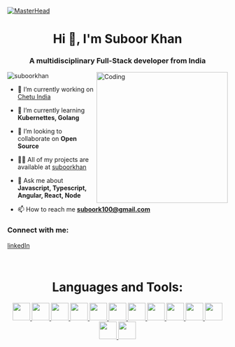 [![MasterHead](https://static01.nyt.com/images/2020/12/23/business/23Techfix-illo/23Techfix-illo-superJumbo.gif)]()

<h1 align="center">Hi 👋, I'm Suboor Khan</h1>
<h3 align="center">A multidisciplinary Full-Stack developer from India </h3>
<img align="right" alt="Coding" height="300" src="https://firebasestorage.googleapis.com/v0/b/personal-36b0f.appspot.com/o/profile%2FScreenshot_20210821-010752_Facebook.jpg___524Screenshot_20210821-010752_Facebook.jpg?alt=media&token=3c68f7fc-5b13-46d4-803e-9cce8a6afe4e" />

<p align="left">
    <img src="https://komarev.com/ghpvc/?username=kimjayden&label=Profile%20views&color=0e75b6&style=flat"
        alt="suboorkhan" />
</p>

- 🔭 I’m currently working on [Chetu India](https://www.chetu.com/)

- 🌱 I’m currently learning **Kubernettes, Golang**

- 👯 I’m looking to collaborate on **Open Source**

- 👨‍💻 All of my projects are available at [suboorkhan](http://suboorkhan.com/)

- 💬 Ask me about **Javascript, Typescript, Angular, React, Node**

- 📫 How to reach me **suboork100@gmail.com**

<h3 align="left">Connect with me:</h3>

[linkedIn](https://www.linkedin.com/in/suboor-khan-314136158/)

<br/>

<h1 align="center">Languages and Tools:</h1>
<p align="center">
    <a href="#" target="_blank" rel="noreferrer">
        <img style="object-fit: cover;" height="40"  src="https://firebasestorage.googleapis.com/v0/b/personal-36b0f.appspot.com/o/tags%2FReact-icon.svg.png2022-09-07T21%3A50%3A04.880Z?alt=media&token=7530eb4d-969e-46d7-bf4a-879cff8ffcec" 
             />
    </a>
     <a href="#" target="_blank" rel="noreferrer">
        <img height="40"  src="https://firebasestorage.googleapis.com/v0/b/personal-36b0f.appspot.com/o/tags%2FTypescript_logo_2020.svg.png2022-09-07T21%3A50%3A59.507Z?alt=media&token=20fdfd2a-6572-4dfa-9625-92d885b786e2" 
             />
    </a>
       <a href="#" target="_blank" rel="noreferrer">
        <img height="40"  src="https://firebasestorage.googleapis.com/v0/b/personal-36b0f.appspot.com/o/tags%2F5847ea22cef1014c0b5e4833.png2022-09-07T21%3A51%3A48.267Z?alt=media&token=5bafd23a-fa37-478a-b69c-892aa8058155" 
             />
    </a>
        <a href="#" target="_blank" rel="noreferrer">
        <img height="40"  src="https://firebasestorage.googleapis.com/v0/b/personal-36b0f.appspot.com/o/tags%2F5848309bcef1014c0b5e4a9a.png2022-09-07T21%3A52%3A17.475Z?alt=media&token=dc553302-18df-4a3e-8251-3d7538ce0d18" 
             />
    </a>
       </a>
        <a href="#" target="_blank" rel="noreferrer">
        <img height="40"  src="https://firebasestorage.googleapis.com/v0/b/personal-36b0f.appspot.com/o/tags%2Fnodejs-logo-FBE122E377-seeklogo.com.png2022-09-07T21%3A54%3A46.658Z?alt=media&token=77c98739-4caa-46ca-9b71-256df5164854" 
             />
    </a>
            <a href="#" target="_blank" rel="noreferrer">
        <img height="40"  src="https://firebasestorage.googleapis.com/v0/b/personal-36b0f.appspot.com/o/tags%2F62a7475d223343fbc2207cff.png2022-09-07T21%3A57%3A16.343Z?alt=media&token=35b45df6-343b-4623-82ef-31b112e111af" 
             />
    </a>
     <a href="#" target="_blank" rel="noreferrer">
        <img height="40"  src="https://firebasestorage.googleapis.com/v0/b/personal-36b0f.appspot.com/o/tags%2F5847f40ecef1014c0b5e488a.png2022-09-07T21%3A57%3A52.801Z?alt=media&token=3ff744fb-5c31-4405-89fe-e3370750f014" 
             />
    </a>
         <a href="#" target="_blank" rel="noreferrer">
        <img height="40"  src="https://firebasestorage.googleapis.com/v0/b/personal-36b0f.appspot.com/o/tags%2FJavaScript-logo.png2022-09-07T22%3A07%3A53.003Z?alt=media&token=424ab6dc-5f2b-47be-9bf6-a593a68f6177" 
             />
    </a>
       <a href="#" target="_blank" rel="noreferrer">
        <img height="40"  src="https://firebasestorage.googleapis.com/v0/b/personal-36b0f.appspot.com/o/tags%2Fvertical-logo-monochromatic.webp2022-09-07T22%3A09%3A29.389Z?alt=media&token=4151dde7-14e8-4007-8598-bc44b268d20c" 
             />
    </a>
           <a href="#" target="_blank" rel="noreferrer">
        <img height="40"  src="https://firebasestorage.googleapis.com/v0/b/personal-36b0f.appspot.com/o/tags%2F58480a44cef1014c0b5e4917.png2022-09-07T22%3A10%3A09.592Z?alt=media&token=2738f86e-6321-4706-83c0-1615944db63a" 
             />
    </a>
               <a href="#" target="_blank" rel="noreferrer">
        <img height="40"  src="https://firebasestorage.googleapis.com/v0/b/personal-36b0f.appspot.com/o/tags%2Fbootstrap-logo.png2022-09-07T22%3A21%3A00.058Z?alt=media&token=f6556aa6-80c7-4e56-a72e-24ec5f491137" 
             />
                       <a href="#" target="_blank" rel="noreferrer">
        <img height="40"  src="https://firebasestorage.googleapis.com/v0/b/personal-36b0f.appspot.com/o/tags%2FData-structure-and-algorithms.png2022-09-07T22%3A01%3A25.710Z?alt=media&token=2542007b-82cd-4581-b722-b94745d81182" 
             />
    </a>
          <a href="#" target="_blank" rel="noreferrer">
        <img height="40"  src="https://firebasestorage.googleapis.com/v0/b/personal-36b0f.appspot.com/o/tags%2F25231.png2022-09-07T22%3A02%3A59.833Z?alt=media&token=a62cba92-42fc-4991-9cd0-dee2768eac3d" 
             />
    </a>
</p>
